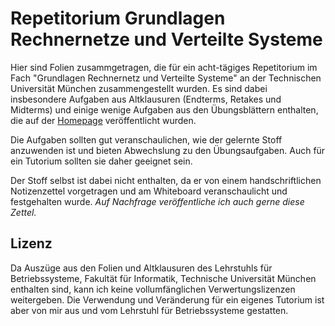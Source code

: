 # Repetitorium Grundlagen Rechnernetze und Verteilte Systeme

Hier sind Folien zusammgetragen, die für ein acht-tägiges Repetitorium im Fach "Grundlagen Rechnernetz und Verteilte Systeme" an der Technischen Universität München zusammengestellt wurden.
Es sind dabei insbesondere Aufgaben aus Altklausuren (Endterms, Retakes und Midterms) und einige wenige Aufgaben aus den Übungsblättern enthalten, die auf der [Homepage](https://grnvs.net) veröffentlicht wurden.

Die Aufgaben sollten gut veranschaulichen, wie der gelernte Stoff anzuwenden ist und bieten Abwechslung zu den Übungsaufgaben.
Auch für ein Tutorium sollten sie daher geeignet sein.

Der Stoff selbst ist dabei nicht enthalten, da er von einem handschriftlichen Notizenzettel vorgetragen und am Whiteboard veranschaulicht und festgehalten wurde. *Auf Nachfrage veröffentliche ich auch gerne diese Zettel.*

## Lizenz

Da Auszüge aus den Folien und Altklausuren des Lehrstuhls für Betriebssysteme, Fakultät für Informatik, Technische Universität München enthalten sind, kann ich keine vollumfänglichen Verwertungslizenzen weitergeben. Die Verwendung und Veränderung für ein eigenes Tutorium ist aber von mir aus und vom Lehrstuhl für Betriebssysteme gestatten.
